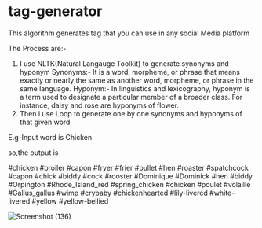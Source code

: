 # tag-generator
This algorithm generates tag that you can use in any social Media platform

The Process are:-
1. I use NLTK(Natural Langauge Toolkit) to generate synonyms and hyponym
Synonyms:- It is a word, morpheme, or phrase that means exactly or nearly the same as another word, morpheme, or phrase in the same language.
Hyponym:- In linguistics and lexicography, hyponym is a term used to designate a particular member of a broader class. For instance, daisy and rose are hyponyms of flower.
2. Then i use Loop to generate one by one synonyms and hyponyms of that given word 

E.g-Input word is Chicken

so,the output is

#chicken
#broiler
#capon
#fryer
#frier
#pullet
#hen
#roaster
#spatchcock
#capon
#chick
#biddy
#cock
#rooster
#Dominique
#Dominick
#hen
#biddy
#Orpington
#Rhode_Island_red
#spring_chicken
#chicken
#poulet
#volaille
#Gallus_gallus
#wimp
#crybaby
#chickenhearted
#lily-livered
#white-livered
#yellow
#yellow-bellied

![Screenshot (136)](https://user-images.githubusercontent.com/44479743/89049717-48892700-d36f-11ea-8ca7-4558b8ad905a.png)
